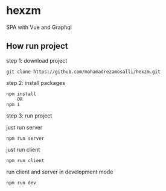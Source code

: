# hexzm
SPA with Vue and Graphql

## How run project

step 1: download project
```
git clone https://github.com/mohamadrezamosalli/hexzm.git
```

step 2: install packages
```
npm install 
    OR
npm i
```

step 3: run project

just run server
```
npm run server
```

just run client
```
npm run client
```

run client and server in development mode
```
npm run dev
```
